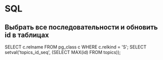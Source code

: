 # SQL

## Выбрать все последовательности и обновить id в таблицах

SELECT c.relname FROM pg_class c WHERE c.relkind = 'S';
SELECT setval('topics_id_seq', (SELECT MAX(id) FROM topics));